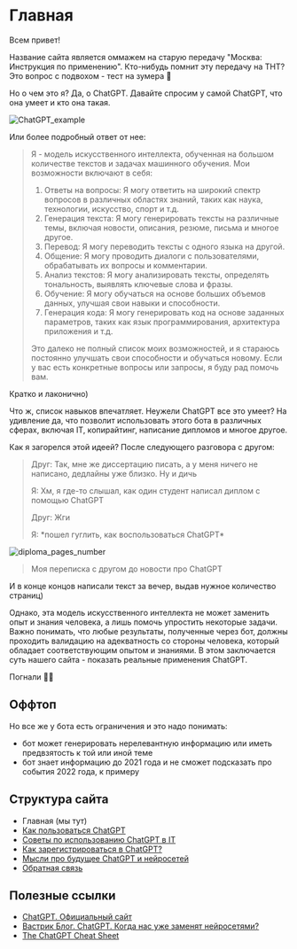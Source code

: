 # Главная

Всем привет! 

Название сайта является оммажем на старую передачу "Москва: Инструкция по применению". Кто-нибудь помнит эту передачу на ТНТ? Это вопрос с подвохом - тест на зумера 🤣

Но о чем это я? Да, о ChatGPT. Давайте спросим у самой ChatGPT, что она умеет и кто она такая.

![ChatGPT_example](/chatgpt_manual/images/ChatGPT_main_page/ChatGPT_example.png)

Или более подробный ответ от нее:

> Я - модель искусственного интеллекта, обученная на большом количестве текстов и задачах машинного обучения. Мои возможности включают в себя:
>
> 1. Ответы на вопросы: Я могу ответить на широкий спектр вопросов в различных областях знаний, таких как наука, технологии, искусство, спорт и т.д.
> 2. Генерация текста: Я могу генерировать тексты на различные темы, включая новости, описания, резюме, письма и многое другое.
> 3. Перевод: Я могу переводить тексты с одного языка на другой.
> 4. Общение: Я могу проводить диалоги с пользователями, обрабатывать их вопросы и комментарии.
> 5. Анализ текстов: Я могу анализировать тексты, определять тональность, выявлять ключевые слова и фразы.
> 6. Обучение: Я могу обучаться на основе больших объемов данных, улучшая свои навыки и способности.
> 7. Генерация кода: Я могу генерировать код на основе заданных параметров, таких как язык программирования, архитектура приложения и т.д.
>
> Это далеко не полный список моих возможностей, и я стараюсь постоянно улучшать свои способности и обучаться новому. Если у вас есть конкретные вопросы или запросы, я буду рад помочь вам.

Кратко и лаконично) 

Что ж, список навыков впечатляет. Неужели ChatGPT все это умеет? На удивление да, что позволит использовать этого бота в различных сферах, включая IT, копирайтинг, написание дипломов и многое другое. 

Как я загорелся этой идеей? После следующего разговора с другом:

> Друг: Так, мне же диссертацию писать, а у меня ничего не написано, дедлайны уже близко. Ну и дичь
>
> Я: Хм, я где-то слышал, как один студент написал диплом с помощью ChatGPT
>
> Друг: Жги
>
> Я: \*пошел гуглить, как воспользоваться ChatGPT\*

![diploma_pages_number](/chatgpt_manual/images/ChatGPT_main_page/diploma_pages_number.jpg)

> Моя переписка с другом до новости про ChatGPT

И в конце концов написали текст за вечер, выдав нужное количество страниц)

Однако, эта модель искусственного интеллекта не может заменить опыт и знания человека, а лишь помочь упростить некоторые задачи. Важно понимать, что любые результаты, полученные через бот, должны проходить валидацию на адекватность со стороны человека, который обладает соответствующим опытом и знаниями. В этом заключается суть нашего сайта - показать реальные применения ChatGPT.

Погнали 🏃‍♂️

## Оффтоп

Но все же у бота есть ограничения и это надо понимать:

- бот может генерировать нерелевантную информацию или иметь предвзятость к той или иной теме
- бот знает информацию до 2021 года и не сможет подсказать про события 2022 года, к примеру

## Структура сайта

- Главная (мы тут)
- [Как пользоваться ChatGPT](/chatgpt_manual/pages/ChatGPT_usage)
- [Советы по использованию ChatGPT в IT](/chatgpt_manual/pages/ChatGPT_IT_usage)
- [Как зарегистрироваться в ChatGPT?](/chatgpt_manual/pages/ChatGPT_registration) 
- [Мысли про будущее ChatGPT и нейросетей](/chatgpt_manual/pages/future_of_ChatGPT)
- [Обратная связь](/chatgpt_manual/pages/feedback)

## Полезные ссылки

- [ChatGPT. Официальный сайт](https://chat.openai.com/chat)
- [Вастрик Блог. ChatGPT. Когда нас уже заменят нейросетями?](https://vas3k.blog/notes/ChatGPT/)
- [The ChatGPT Cheat Sheet](https://www.kdnuggets.com/publications/sheets/ChatGPT_Cheatsheet_Costa.pdf)